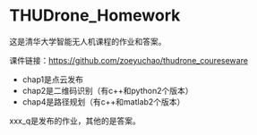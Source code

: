 # THUDrone_Homework

这是清华大学智能无人机课程的作业和答案。

课件链接：https://github.com/zoeyuchao/thudrone_coureseware

- chap1是点云发布
- chap2是二维码识别（有c++和python2个版本）
- chap4是路径规划（有c++和matlab2个版本）

xxx_q是发布的作业，其他的是答案。
